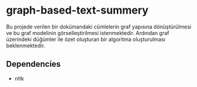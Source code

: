 # graph-based-text-summery

Bu projede verilen bir dokümandaki cümlelerin graf yapısına dönüştürülmesi ve bu graf modelinin görselleştirilmesi istenmektedir. Ardından graf üzerindeki düğümler ile özet oluşturan bir algoritma oluşturulması beklenmektedir.

## Dependencies

- nltk

